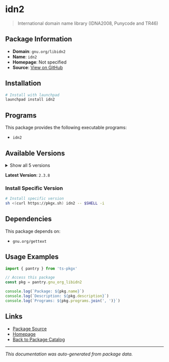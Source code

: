 # idn2

> International domain name library (IDNA2008, Punycode and TR46)

## Package Information

- **Domain**: `gnu.org/libidn2`
- **Name**: `idn2`
- **Homepage**: Not specified
- **Source**: [View on GitHub](https://github.com/pkgxdev/pantry/tree/main/projects/gnu.org/libidn2/package.yml)

## Installation

```bash
# Install with launchpad
launchpad install idn2
```

## Programs

This package provides the following executable programs:

- `idn2`

## Available Versions

<details>
<summary>Show all 5 versions</summary>

- `2.3.8`, `2.3.7`, `2.3.6`, `2.3.5`, `2.3.4`

</details>

**Latest Version**: `2.3.8`

### Install Specific Version

```bash
# Install specific version
sh <(curl https://pkgx.sh) idn2 -- $SHELL -i
```

## Dependencies

This package depends on:

- `gnu.org/gettext`

## Usage Examples

```typescript
import { pantry } from 'ts-pkgx'

// Access this package
const pkg = pantry.gnu_org_libidn2

console.log(`Package: ${pkg.name}`)
console.log(`Description: ${pkg.description}`)
console.log(`Programs: ${pkg.programs.join(', ')}`)
```

## Links

- [Package Source](https://github.com/pkgxdev/pantry/tree/main/projects/gnu.org/libidn2/package.yml)
- [Homepage](#)
- [Back to Package Catalog](../package-catalog.md)

---

*This documentation was auto-generated from package data.*
